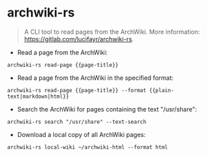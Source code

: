 # archwiki-rs

> A CLI tool to read pages from the ArchWiki.
> More information: <https://gitlab.com/lucifayr/archwiki-rs>.

- Read a page from the ArchWiki:

`archwiki-rs read-page {{page-title}}`

- Read a page from the ArchWiki in the specified format:

`archwiki-rs read-page {{page-title}} --format {{plain-text|markdown|html}}`

- Search the ArchWiki for pages containing the text "/usr/share":

`archwiki-rs search "/usr/share" --text-search`

- Download a local copy of all ArchWiki pages:

`archwiki-rs local-wiki ~/archwiki-html --format html`
